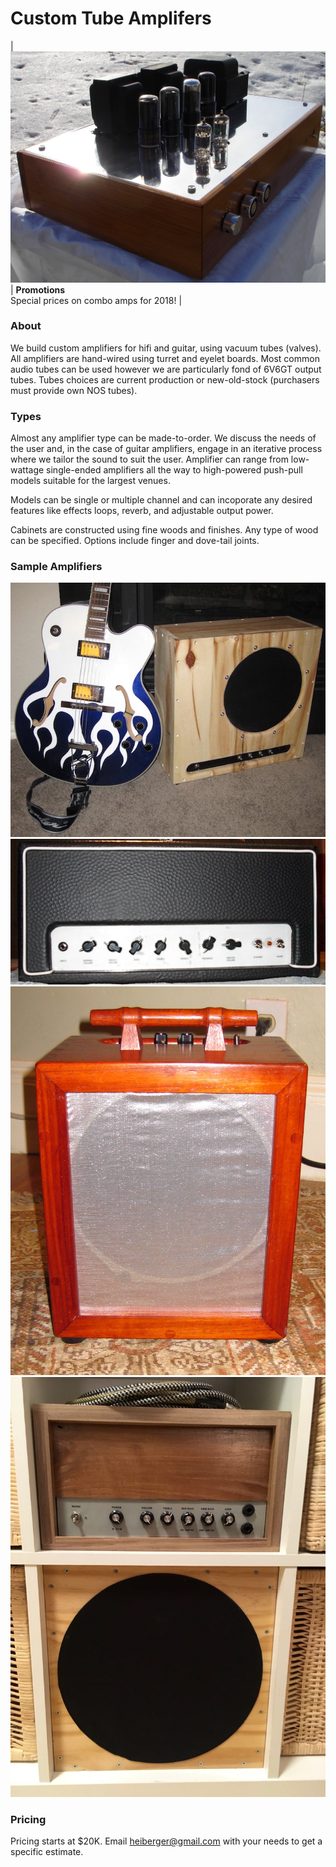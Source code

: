 # Custom Tube Amplifers

| <img src="/images/hifi.jpg" alt="Image of HiFi Amplifier"> | <strong>Promotions</strong><br>Special prices on combo amps for 2018!<span> |

### About

We build custom amplifiers for hifi and guitar, using vacuum tubes (valves). All amplifiers are hand-wired using turret and eyelet boards. Most common audio tubes can be used however we are particularly fond of 6V6GT output tubes. Tubes choices are current production or new-old-stock (purchasers must provide own NOS tubes).

### Types

Almost any amplifier type can be made-to-order. We discuss the needs of the user and, in the case of guitar amplifiers, engage in an iterative process where we tailor the sound to suit the user. Amplifier can range from low-wattage single-ended amplifiers all the way to high-powered push-pull models suitable for the largest venues.

Models can be single or multiple channel and can incoporate any desired features like effects loops, reverb, and adjustable output power.

Cabinets are constructed using fine woods and finishes. Any type of wood can be specified. Options include finger and dove-tail joints.

### Sample Amplifiers

<img src="/images/four_day.jpg" alt="Four-Day Guitar Amplifier" width="600">

<img src="/images/hiwatt.jpg" alt="Image of Hiwatt-Type Amplifier" width="600">

<img src="/images/red_combo.jpg" alt="Image of Red Combo Amplifier" width="600">

<img src="/images/expedit.jpg" alt="Image of Expedit Amplifier" width="600">

### Pricing

Pricing starts at $20K. Email heiberger@gmail.com with your needs to get a specific estimate.
